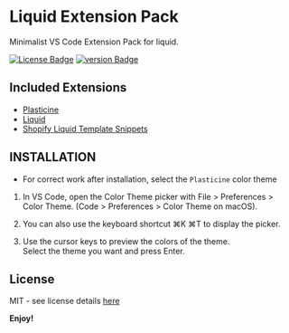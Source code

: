# Liquid Extension Pack

Minimalist VS Code Extension Pack for liquid.

[![License Badge][license-badge]][license-url] [![version Badge][version]][market-url]


## Included Extensions

- [Plasticine][plasticine-ext-url]
- [Liquid][liquid-languages-support-ext-url]
- [Shopify Liquid Template Snippets][shopify-liquid-template-snippets-ext-url]

## INSTALLATION
- For correct work after installation, select the `Plasticine` color theme

1. In VS Code, open the Color Theme picker with File > Preferences > Color Theme. (Code > Preferences > Color Theme on macOS).  

2. You can also use the keyboard shortcut ⌘K ⌘T to display the picker.

3. Use the cursor keys to preview the colors of the theme.  
Select the theme you want and press Enter.


## License

MIT - see license details [here][license-url]

**Enjoy!**

[version]: https://img.shields.io/badge/marketplace_-v0.3.0-orange
[license-badge]: https://img.shields.io/badge/license-MIT-blue

[license-url]: https://github.com/OlegKrechkovskiy/liquid-extension-pack/blob/main/LICENSE.md
[market-url]:https://marketplace.visualstudio.com/items?itemName=myxlxal.liquid-extension-pack


[liquid-languages-support-ext-url]: https://marketplace.visualstudio.com/items?itemName=sissel.shopify-liquid
[shopify-liquid-template-snippets-ext-url]: https://marketplace.visualstudio.com/items?itemName=killalau.vscode-liquid-snippets
[plasticine-ext-url]: https://marketplace.visualstudio.com/items?itemName=myxlxal.plasticine
